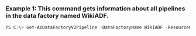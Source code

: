 ### Example 1: This command gets information about all pipelines in the data factory named WikiADF.
```powershell
PS C:\> Get-AzDataFactoryV2Pipeline -DataFactoryName WikiADF -ResourceGroupName ADF
```

